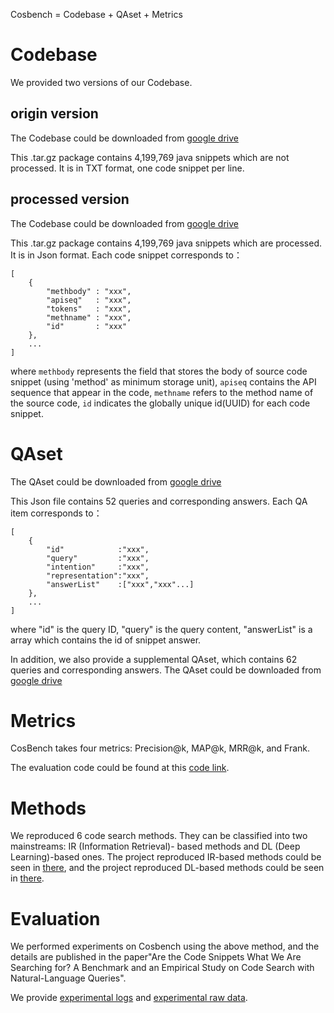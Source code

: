 
Cosbench = Codebase + QAset + Metrics

# Codebase
We provided two versions of our Codebase.

## origin version
The Codebase could be downloaded from [google drive](https://drive.google.com/file/d/1ADAP8-04o_EA-HOvQPwucudtufexLan5/view?usp=sharing)

This .tar.gz package contains 4,199,769 java snippets which are not processed.
It is in TXT format, one code snippet per line.

## processed version
The Codebase could be downloaded from [google drive](https://drive.google.com/file/d/1I5gimDYK7WaiGbSGnBO9jwT3txR1dHlY/view?usp=sharing)

This .tar.gz package contains 4,199,769 java snippets which are processed.
It is in Json format. Each code snippet corresponds to：

```
[   
    {
        "methbody" : "xxx",
        "apiseq"   : "xxx",
        "tokens"   : "xxx",
        "methname" : "xxx",
        "id"       : "xxx"
    },
    ...
]
```

where `methbody` represents the field that stores the body of source code snippet (using 'method' as minimum storage unit), `apiseq` contains the API sequence that appear in the code, `methname` refers to the method name of the source code, `id` indicates the globally unique id(UUID) for each code snippet.

# QAset
The QAset could be downloaded from [google drive](https://drive.google.com/open?id=1mRbYWq-JjPMyh4-x-GSuJtfVgXk5ftRo)

This Json file contains 52 queries and corresponding answers.
Each QA item corresponds to：


```
[ 
    {
        "id"            :"xxx",
        "query"         :"xxx",
        "intention"     :"xxx",
        "representation":"xxx",
        "answerList"    :["xxx","xxx"...]
    },
    ...
]
```

where "id" is the query ID, "query" is the query content, "answerList" is a array which contains the id of snippet answer. 

In addition, we also provide a supplemental QAset, which contains 62 queries and corresponding answers. The QAset could be downloaded from [google drive](https://drive.google.com/file/d/1gcVVoHnH0bYMzUf4HDJ9Rl3KeRcaffMy/view?usp=sharing)

# Metrics
CosBench takes four metrics: Precision@k, MAP@k, MRR@k, and Frank.

The evaluation code could be found at this [code link](https://github.com/BASE-LAB-SJTU/CSES_IR/tree/master/src/main/java/CS/evaluation).

# Methods
We reproduced 6 code search methods. They can be classified into two mainstreams: IR (Information Retrieval)-
based methods and DL (Deep Learning)-based ones. The project reproduced IR-based methods could be seen in [there](https://github.com/BASE-LAB-SJTU/CSES_IR),  and the project reproduced DL-based methods could be seen in [there](https://github.com/BASE-LAB-SJTU/CSES_DL).

# Evaluation
We performed experiments on Cosbench using the above method, and the details are published in the paper"Are the Code Snippets What We Are Searching for? A Benchmark and an Empirical Study on Code Search with Natural-Language Queries". 

We provide [experimental logs](https://drive.google.com/open?id=1dNEU2RNUujKPKzL-g9AkvQTzqJZWEWJW) and [experimental raw data](https://drive.google.com/open?id=1Gi-JQauyu-pTSrks7fAhA-XJV3DEcXBZ).

